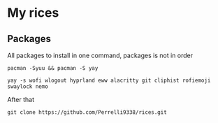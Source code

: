 # My rices
## Packages
All packages to install in one command, packages is not in order
```
pacman -Syuu && pacman -S yay
```  
```
yay -s wofi wlogout hyprland eww alacritty git cliphist rofiemoji swaylock nemo
```
After that  
```
git clone https://github.com/Perrelli9338/rices.git
``` 
